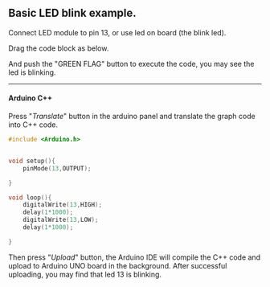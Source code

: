 ## Basic LED blink example.

Connect LED module to pin 13, or use led on board (the blink led).

Drag the code block as below.

And push the "GREEN FLAG" button to execute the code, you may see the led is blinking.


---
#### Arduino C++
Press "*Translate*" button in the arduino panel and translate the graph code into C++ code.

```cpp
#include <Arduino.h>


void setup(){
	pinMode(13,OUTPUT);

}

void loop(){
	digitalWrite(13,HIGH);
	delay(1*1000);
	digitalWrite(13,LOW);
	delay(1*1000);

}

```

Then press "*Upload*" button, the Arduino IDE will compile the C++ code and upload to Arduino UNO board in the background. After successful uploading, you may find that led 13 is blinking.